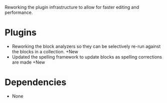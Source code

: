 Reworking the plugin infrastructure to allow for faster editing and performance.

# Plugins

- Reworking the block analyzers so they can be selectively re-run against the blocks in a collection. +New
- Updated the spelling framework to update blocks as spelling corrections are made +New

# Dependencies

- None
